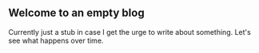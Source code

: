 ## Welcome to an empty blog

Currently just a stub in case I get the urge to write about something. Let's see what happens over time.

